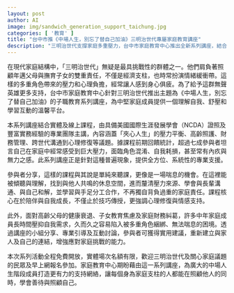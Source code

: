 ```yaml
---
layout: post
author: AI
image: img/sandwich_generation_support_taichung.jpg
categories: [ '教育' ]
title: "台中市推《中場人生，別忘了替自己加油》三明治世代專屬家庭教育講座"
description: "三明治世代支撐家庭多重壓力，台中市家庭教育中心推出全新系列講座，結合專業團隊與主題課程，提供壓力紓解、溝通協助及情感支持，打造中場家庭成員的溫馨學習與交流平台，全程免費報名。"
---
```

在現代家庭結構中，「三明治世代」無疑是最具挑戰性的群體之一。他們肩負著照顧年邁父母與撫育子女的雙重責任，不僅是經濟支柱，也時常扮演情緒緩衝帶。這樣的多重角色帶來的壓力和心理負擔，經常讓人感到身心俱疲。為了給予這群無聲英雄更多支持，台中市家庭教育中心針對三明治世代推出主題為《中場人生，別忘了替自己加油》的子職教育系列講座，為中堅家庭成員提供一個理解自我、舒壓和學習互動的溫馨平台。

本系列講座結合實體及線上課程，由具備美國國際生涯發展學會（NCDA）證照及豐富實務經驗的專業團隊主講，內容涵蓋「夾心人生」的壓力平衡、高齡照護、財務管理、跨世代溝通到心理修復等議題。據課程前期回饋統計，超過七成參與者坦言自己在家庭中經常感受到巨大壓力，面臨角色混淆、自我耗損，甚至常有內疚與無力之感。此系列講座正是針對這種普遍現象，提供全方位、系統性的專業支援。

參與者分享，這樣的課程與其說是單純來聽課，更像是一場喘息的機會。在這裡能被傾聽與理解，找到與他人共鳴的休息空間，進而釐清壓力來源、學會與長輩溝通、與自己和解，並學習與手足分工合作，不再獨自背負過重的家庭責任。課程核心在於陪伴與自我成長，不僅止於技巧傳授，更強調心理修復與情感支持。

此外，面對高齡父母的健康衰退、子女教育焦慮及家庭財務糾葛，許多中年家庭成員長時間壓抑自我需求，久而久之容易陷入被多重角色綑綁、無法喘息的困境。透過講座的小組分享、專業引導及互動討論，參與者可獲得實用建議，重新建立與家人及自己的連結，增強應對家庭挑戰的能力。

本次系列活動全程免費開放，實體場次名額有限，歡迎三明治世代及關心家庭議題的民眾及早上網報名參加。家庭教育中心期盼藉由這一系列講座，為廣大的中場人生階段成員打造更有力的支持網絡，讓每個身為家庭支柱的人都能在照顧他人的同時，學會善待與照顧自己。